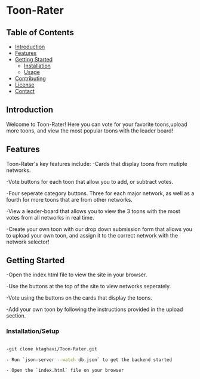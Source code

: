 # Toon-Rater


## Table of Contents

- [Introduction](#introduction)
- [Features](#features)
- [Getting Started](#getting-started)
  - [Installation](#installation)
  - [Usage](#usage)
- [Contributing](#contributing)
- [License](#license)
- [Contact](#contact)

## Introduction

Welcome to Toon-Rater! Here you can vote for your favorite toons,upload more toons, and view the most popular toons with the leader board!

## Features

Toon-Rater's key features include: 
-Cards that display toons from mutiple networks.

-Vote buttons for each toon that allow you to add, or subtract votes.

-Four seperate category buttons. Three for each major network, as well as a fourth for more toons that are from other networks.

-View a leader-board that allows you to view the 3 toons with the most votes from all networks in real time.

-Create your own toon with our drop down submission form that allows you to upload your own toon, and assign it to the correct network with the network selector!



## Getting Started

-Open the index.html file to view the site in your browser.

-Use the buttons at the top of the site to view networks seperately.

-Vote using the buttons on the cards that display the toons.

-Add your own toon by following the instructions provided in the upload section.

### Installation/Setup
```bash

-git clone ktaghavi/Toon-Rater.git

- Run `json-server --watch db.json` to get the backend started

- Open the `index.html` file on your browser